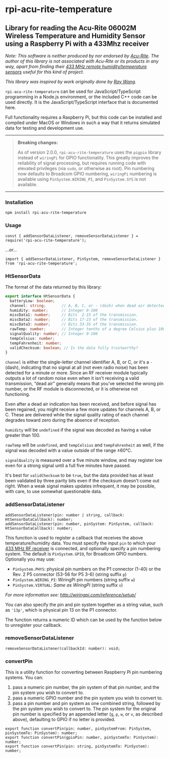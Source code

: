 # rpi-acu-rite-temperature

## Library for reading the Acu-Rite 06002M Wireless Temperature and Humidity Sensor using a Raspberry Pi with a 433Mhz receiver

_Note: This software is neither produced by nor endorsed by [Acu-Rite](https://acu-rite.com/site/). The author of this library is not associated with Acu-Rite or its products in any way, apart from finding their [433 MHz remote humidity/temperature sensors](https://www.amazon.com/gp/product/B00T0K8NXC/) useful for this kind of project._

_This library was inspired by work originally done by [Ray Wang](http://rayshobby.net/?p=8998)._

`rpi-acu-rite-temperature` can be used for JavaScript/TypeScript programming in a Node.js environment, or the included C++ code can be used directly. It is the JavaScript/TypeScript interface that is documented here.

Full functionality requires a Raspberry Pi, but this code can be installed and compiled under MacOS or Windows in such a way that it returns simulated data for testing and development use.

---
> **Breaking changes:**
>
> As of version 2.0.0, `rpi-acu-rite-temperature` uses the `pigpio` library instead of `wiringPi` for GPIO functionality. This greatly improves the reliability of signal processing, but requires running code with elevated privileges (via `sudo`, or otherwise as root). Pin numbering now defaults to Broadcom GPIO numbering, `wiringPi` numbering is available using `PinSystem.WIRING_PI`, and `PinSystem.SYS` is not available.
---

### Installation

`npm install rpi-acu-rite-temperature`

### Usage

`const { addSensorDataListener, removeSensorDataListener } = require('rpi-acu-rite-temperature');`

_...or..._

`import { addSensorDataListener, PinSystem, removeSensorDataListener } from 'rpi-acu-rite-temperature';`

### HtSensorData

The format of the data returned by this library:

```typescript
export interface HtSensorData {
  batteryLow: boolean;
  channel: string;       // A, B, C, or - (dash) when dead air detected
  humidity: number;      // Integer 0-100
  miscData1: number;     // Bits  2-15 of the transmission.
  miscData2: number;     // Bits 17-23 of the transmission.
  miscData3: number;     // Bits 33-35 of the transmission.
  rawTemp: number;       // Integer tenths of a degree Celsius plus 1000 (original transmission data format)
  signalQuality: number; // Integer 0-100
  tempCelsius: number;
  tempFahrenheit: number;
  validChecksum: boolean; // Is the data fully trustworthy?
}
```
`channel` is either the single-letter channel identifier A, B, or C, or it's a `-` (dash), indicating that no signal at all (not even radio noise) has been detected for a minute or more. Since an RF receiver module typically outputs a lot of random noise even when it isn't receiving a valid transmission, “dead air” generally means that you've selected the wrong pin number, or the RF module is disconnected,  or it is otherwise not functioning.

Even after a dead air indication has been received, and before signal has been regained, you might receive a few more updates for channels A, B, or C. These are delivered while the signal quality rating of each channel degrades toward zero during the absence of reception.

`humidity` will be `undefined` if the signal was decoded as having a value greater than 100.

`rawTemp` will be `undefined`, and `tempCelsius` and `tempFahrenheit` as well, if the signal was decoded with a value outside of the range ±60°C.

`signalQuality` is measured over a five minute window, and may register low even for a strong signal until a full five minutes have passed.

It's best for `validChecksum` to be `true`, but the data provided has at least been validated by three parity bits even if the checksum doesn't come out right. When a weak signal makes updates infrequent, it may be possible, with care, to use somewhat questionable data.

### addSensorDataListener

```
addSensorDataListener(pin: number | string, callback: HtSensorDataCallback): number;
addSensorDataListener(pin: number, pinSystem: PinSystem, callback: HtSensorDataCallback): number;
```

This function is used to register a callback that receives the above temperature/humidity data. You must specify the input `pin` to which your [433 MHz RF receiver](https://www.amazon.com/gp/product/B00HEDRHG6/) is connected, and optionally specify a pin numbering system. The default is `PinSystem.GPIO`, for Broadcom GPIO numbers. Optionally you may use:

* `PinSystem.PHYS`: physical pin numbers on the P1 connector (1-40) or the Rev. 2 P5 connector (53-56 for P5 3-6) (string suffix `p`)
* `PinSystem.WIRING_PI`: WiringPi pin numbers (string suffix `w`)
* `PinSystem.VIRTUAL`: _Same as WiringPi_ (string suffix `v`)

_For more information see: http://wiringpi.com/reference/setup/_

You can also specify the pin and pin system together as a string value, such as `'13p'`, which is physical pin 13 on the P1 connector.

The function returns a numeric ID which can be used by the function below to unregister your callback.

### removeSensorDataListener

```
removeSensorDataListener(callbackId: number): void;
```

### convertPin

This is a utility function for converting between Raspberry Pi pin numbering systems. You can:

1. pass a numeric pin number, the pin system of that pin number, and the pin system you wish to convert to.
1. pass a numeric GPIO number and the pin system you wish to convert to.
1. pass a pin number and pin system as one combined string, followed by the pin system you wish to convert to. The pin system for the original pin number is specified by an appended letter (`g`, `p`, `w`, or `v`, as described above), defaulting to GPIO if no letter is provided.

```
export function convertPin(pin: number, pinSystemFrom: PinSystem, pinSystemTo: PinSystem): number;
export function convertPin(gpioPin: number, pinSystemTo: PinSystem): number;
export function convertPin(pin: string, pinSystemTo: PinSystem): number;
```
